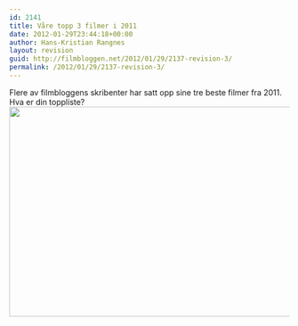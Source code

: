 ```yaml
---
id: 2141
title: Våre topp 3 filmer i 2011
date: 2012-01-29T23:44:18+00:00
author: Hans-Kristian Rangnes
layout: revision
guid: http://filmbloggen.net/2012/01/29/2137-revision-3/
permalink: /2012/01/29/2137-revision-3/
---
```

Flere av filmbloggens skribenter har satt opp sine tre beste filmer fra 2011. Hva er din toppliste?  
<a href="http://filmbloggen.net/?attachment_id=2139" rel="attachment wp-att-2139"><img class="alignnone size-large wp-image-2139" src="http://filmbloggen.net/wp-content/uploads//2012/01/topp3-test1-620x377.jpg" alt="" width="620" height="377" /></a>